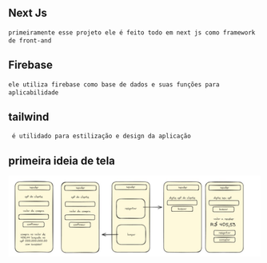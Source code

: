 ## Next Js
    primeiramente esse projeto ele é feito todo em next js como framework de front-and
## Firebase
    ele utiliza firebase como base de dados e suas funções para aplicabilidade
## tailwind
     é utilidado para estilização e design da aplicação 
## primeira ideia de tela
![ texto](/public/IdeiaDeTela.jpg)